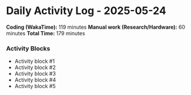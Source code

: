 # Daily Activity Log - 2025-05-24

**Coding (WakaTime):** 119 minutes
**Manual work (Research/Hardware):** 60 minutes
**Total Time:** 179 minutes

### Activity Blocks
- Activity block #1
- Activity block #2
- Activity block #3
- Activity block #4
- Activity block #5
